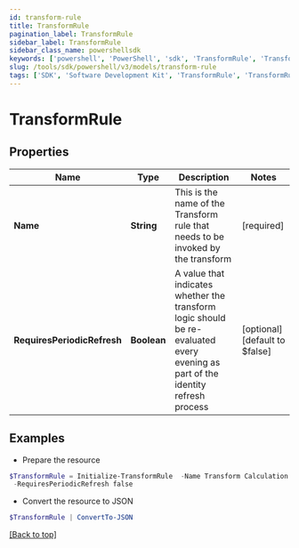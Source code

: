 ```yaml
---
id: transform-rule
title: TransformRule
pagination_label: TransformRule
sidebar_label: TransformRule
sidebar_class_name: powershellsdk
keywords: ['powershell', 'PowerShell', 'sdk', 'TransformRule', 'TransformRule']
slug: /tools/sdk/powershell/v3/models/transform-rule
tags: ['SDK', 'Software Development Kit', 'TransformRule', 'TransformRule']
---
```


# TransformRule

## Properties

| Name | Type | Description | Notes |
| --- | --- | --- | --- |
| **Name** | **String** | This is the name of the Transform rule that needs to be invoked by the transform | [required] |
| **RequiresPeriodicRefresh** | **Boolean** | A value that indicates whether the transform logic should be re-evaluated every evening as part of the identity refresh process | [optional] [default to $false] |

## Examples

- Prepare the resource

```powershell
$TransformRule = Initialize-TransformRule  -Name Transform Calculation Rule `
 -RequiresPeriodicRefresh false
```

- Convert the resource to JSON

```powershell
$TransformRule | ConvertTo-JSON
```

[[Back to top]](#)
